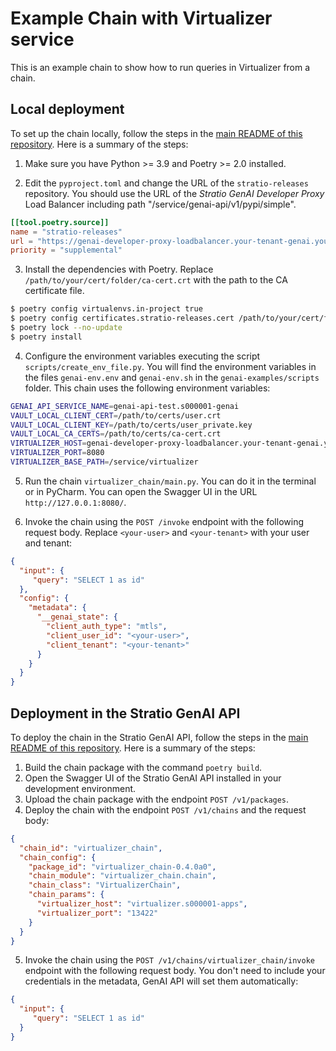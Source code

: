 # Example Chain with Virtualizer service

This is an example chain to show how to run queries in Virtualizer from a chain.

## Local deployment

To set up the chain locally, follow the steps in the [main README of this repository](../README.md). Here is a summary of the steps:

1. Make sure you have Python >= 3.9 and Poetry >= 2.0 installed.

2. Edit the `pyproject.toml` and change the URL of the `stratio-releases` repository. You should use the URL of the *Stratio GenAI Developer Proxy* Load Balancer including path "/service/genai-api/v1/pypi/simple".

```toml
[[tool.poetry.source]]
name = "stratio-releases"
url = "https://genai-developer-proxy-loadbalancer.your-tenant-genai.yourdomain.com:8080/service/genai-api/v1/pypi/simple/"
priority = "supplemental"
```

3. Install the dependencies with Poetry. Replace `/path/to/your/cert/folder/ca-cert.crt` with the path to the CA certificate file.

```bash
$ poetry config virtualenvs.in-project true
$ poetry config certificates.stratio-releases.cert /path/to/your/cert/folder/ca-cert.crt
$ poetry lock --no-update
$ poetry install
```

4. Configure the environment variables executing the script `scripts/create_env_file.py`. You will find the environment variables in the files `genai-env.env` and `genai-env.sh` in the `genai-examples/scripts` folder. This chain uses the following environment variables:

```bash
GENAI_API_SERVICE_NAME=genai-api-test.s000001-genai
VAULT_LOCAL_CLIENT_CERT=/path/to/certs/user.crt
VAULT_LOCAL_CLIENT_KEY=/path/to/certs/user_private.key
VAULT_LOCAL_CA_CERTS=/path/to/certs/ca-cert.crt
VIRTUALIZER_HOST=genai-developer-proxy-loadbalancer.your-tenant-genai.yourdomain.com
VIRTUALIZER_PORT=8080
VIRTUALIZER_BASE_PATH=/service/virtualizer
```

5. Run the chain `virtualizer_chain/main.py`. You can do it in the terminal or in PyCharm. You can open the Swagger UI in the URL `http://127.0.0.1:8080/`.

6. Invoke the chain using the `POST /invoke` endpoint with the following request body. Replace `<your-user>` and `<your-tenant>` with your user and tenant:

```json
{
  "input": {
     "query": "SELECT 1 as id"
  },
  "config": {
    "metadata": {
      "__genai_state": {
        "client_auth_type": "mtls",
        "client_user_id": "<your-user>",
        "client_tenant": "<your-tenant>"
      }
    }
  }
}
```

## Deployment in the Stratio GenAI API

To deploy the chain in the Stratio GenAI API, follow the steps in the [main README of this repository](../README.md). Here is a summary of the steps:

1. Build the chain package with the command `poetry build`.
2. Open the Swagger UI of the Stratio GenAI API installed in your development environment.
3. Upload the chain package with the endpoint `POST /v1/packages`.
4. Deploy the chain with the endpoint `POST /v1/chains` and the request body:

```json
{
  "chain_id": "virtualizer_chain",
  "chain_config": {
    "package_id": "virtualizer_chain-0.4.0a0",
    "chain_module": "virtualizer_chain.chain",
    "chain_class": "VirtualizerChain",
    "chain_params": {
      "virtualizer_host": "virtualizer.s000001-apps",
      "virtualizer_port": "13422"
    }
  }
}
```

5. Invoke the chain using the `POST /v1/chains/virtualizer_chain/invoke` endpoint with the following request body. You don't need to include your credentials in the metadata, GenAI API will set them automatically:

```json
{
  "input": {
     "query": "SELECT 1 as id"
  }
}
```
